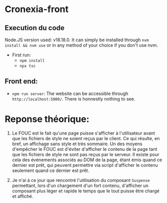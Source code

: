 # Cronexia-front

## Execution du code

Node.JS version used: v18.18.0. It can simply be installed through `nvm install && nvm use` or in any method of your choice if you don't use nvm.

- First run:
	- `npm install`
	- `npx tsc`

## Front end:
- `npm run server`: The website can be accessible through `http://localhost:5000/`. There is honnestly nothing to see.

# Reponse théorique:

1. Le FOUC est le fait qu'une page puisse s'afficher à l'utilisateur avant que les fichiers de style ne soient reçus par le client. Ce qui résulte, en bref, un affichage sans style et très sommaire.
Un des moyens d'empêcher le FOUC est d'éviter d'afficher le contenu de la page tant que les fichiers de style ne sont pas reçus par le serveur.
Il existe pour cela des événements associés au DOM de la page, étant émis quand ce dernier est prêt, qui peuvent permettre via script d'afficher le contenu seulement quand ce dernier est prêt.

2. Je n'ai à ce jour que rencontré l'utilisation du composant `Suspense` permettant, lors d'un chargement d'un fort contenu, d'afficher un composant plus léger et rapide le temps que le tout puisse être chargé et affiché.
